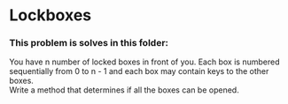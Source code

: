# Lockboxes

### This problem is solves in this folder:

You have n number of locked boxes in front of you. Each box is numbered sequentially from 0 to n - 1 and each box may contain keys to the other boxes.<br>
Write a method that determines if all the boxes can be opened.